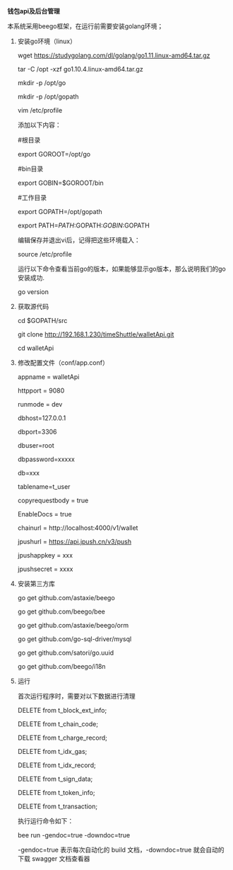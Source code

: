 __钱包api及后台管理__

本系统采用beego框架，在运行前需要安装golang环境；

1. 安装go环境（linux）

    wget https://studygolang.com/dl/golang/go1.11.linux-amd64.tar.gz

    tar -C /opt -xzf go1.10.4.linux-amd64.tar.gz

    mkdir -p /opt/go

    mkdir -p /opt/gopath

    vim /etc/profile

    添加以下内容：

    #根目录

    export GOROOT=/opt/go

    #bin目录

    export GOBIN=$GOROOT/bin

    #工作目录

    export GOPATH=/opt/gopath

    export PATH=$PATH:$GOPATH:$GOBIN:$GOPATH

    编辑保存并退出vi后，记得把这些环境载入：

    source /etc/profile

    运行以下命令查看当前go的版本，如果能够显示go版本，那么说明我们的go安装成功.

    go version

2. 获取源代码

    cd $GOPATH/src

    git clone http://192.168.1.230/timeShuttle/walletApi.git

    cd walletApi

3. 修改配置文件（conf/app.conf）

    appname = walletApi

    httpport = 9080

    runmode = dev

    dbhost=127.0.0.1

    dbport=3306

    dbuser=root

    dbpassword=xxxxx

    db=xxx

    tablename=t_user

    copyrequestbody = true

    EnableDocs = true

    chainurl = http://localhost:4000/v1/wallet

    jpushurl = https://api.jpush.cn/v3/push

    jpushappkey = xxx

    jpushsecret = xxxx

4. 安装第三方库

    go get github.com/astaxie/beego

    go get github.com/beego/bee

    go get github.com/astaxie/beego/orm

    go get github.com/go-sql-driver/mysql

    go get github.com/satori/go.uuid

    go get github.com/beego/i18n

5. 运行

    首次运行程序时，需要对以下数据进行清理

    DELETE from t_block_ext_info;

    DELETE from t_chain_code;

    DELETE from t_charge_record;

    DELETE from t_idx_gas;

    DELETE from t_idx_record;

    DELETE from t_sign_data;

    DELETE from t_token_info;

    DELETE from t_transaction;

    执行运行命令如下：
    
    bee run -gendoc=true -downdoc=true

    -gendoc=true 表示每次自动化的 build 文档，-downdoc=true 就会自动的下载 swagger 文档查看器

